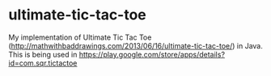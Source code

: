 # ultimate-tic-tac-toe

My implementation of Ultimate Tic Tac Toe (http://mathwithbaddrawings.com/2013/06/16/ultimate-tic-tac-toe/) in Java. This is being used in https://play.google.com/store/apps/details?id=com.sqr.tictactoe
